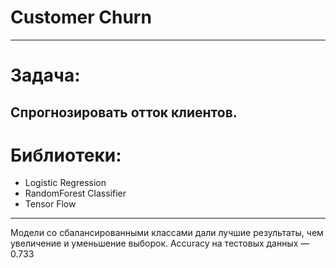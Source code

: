 # Customer Churn
---
# Задача:
Спрогнозировать отток клиентов.
---
# Библиотеки:
* Logistic Regression
* RandomForest Classifier
* Tensor Flow
---
Модели со сбалансированными классами дали лучшие результаты, чем увеличение и уменьшение выборок. Accuracy на тестовых данных — 0.733

